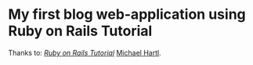 # My first blog web-application using Ruby on Rails Tutorial

Thanks to:
[*Ruby on Rails Tutorial*](http://railstutorial.org/)
 [Michael Hartl](http://michaelhartl.com/).

